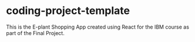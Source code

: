 # coding-project-template

This is the E-plant Shopping App created using React for the IBM course as part of the Final Project.
